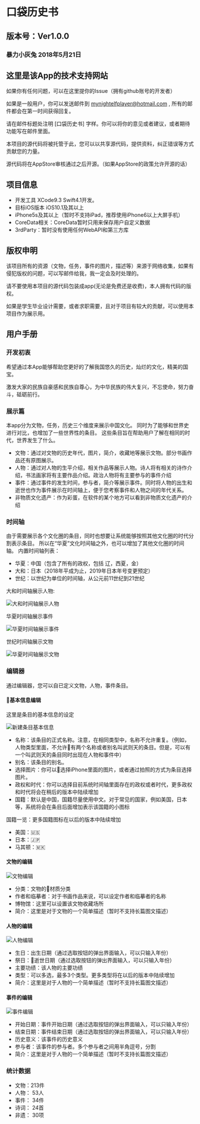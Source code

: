 # 口袋历史书

## 版本号：Ver1.0.0

### 暴力小灰兔 2018年5月21日

## 这里是该App的技术支持网站

如果你有任何问题，可以在这里提你的Issue（拥有github账号的开发者）

如果是一般用户，你可以发送邮件到 mynightelfplayer@hotmail.com , 所有的邮件都会在第一时间获得回复。

请在邮件标题处注明 [口袋历史书] 字样。你可以将你的意见或者建议，或者期待功能写在邮件里面。

本项目的源代码将被托管于此，您可以以共享源代码，提供资料，纠正错误等方式贡献您的力量。

源代码将在AppStore审核通过之后开源。（如果AppStore的政策允许开源的话）

## 项目信息

- 开发工具 XCode9.3 Swift4.1开发。
- 目标iOS版本 iOS10.1及其以上
- iPhone5s及其以上（暂时不支持iPad，推荐使用iPhone6以上大屏手机）
- CoreData相关：CoreData暂时只用来保存用户自定义数据
- 3rdParty：暂时没有使用任何WebAPI和第三方库

## 版权申明

该项目所有的资源（文物，任务，事件的图片，描述等）来源于网络收集，如果有侵犯版权的问题，可以写邮件给我，我一定会及时处理的。

请不要使用本项目的源代码包装成app(无论是免费还是收费)，本人拥有代码的版权。

如果是学生毕业设计需要，或者求职需要，且对于项目有较大的贡献，可以使用本项目作为展示用。

## 用户手册

### 开发初衷

希望通过本App能够帮助您更好的了解我国悠久的历史，灿烂的文化，精美的国宝。

激发大家的民族自豪感和民族自尊心，为中华民族的伟大复兴，不忘使命，努力奋斗，砥砺前行。

### 展示篇

本app分为文物，任务，历史三个维度来展示中国文化。
同时为了能够和世界史进行对比，也增加了一些世界性的条目。
这些条目旨在帮助用户了解在相同的时代，世界发生了什么。

- 文物：通过对文物的历史年代，图片，简介，收藏地等展示文物。部分书画作品还有原图展示。
- 人物：通过对人物的生平介绍，相关作品等展示人物。诗人将有相关的诗作介绍，书法画家将有主要作品介绍。政治人物将有主要参与的事件介绍
- 事件：通过事件的发生时间，参与者，简介等展示事件。同时将人物的出生和逝世也作为事件展示在时间轴上，便于您考察事件和人物之间的年代关系。
- 非物质文化遗产：作为彩蛋，在软件的某个地方可以看到非物质文化遗产的介绍

### 时间轴

由于需要展示各个文化圈的条目，同时也想要让系统能够按照其他文化圈的时代分割表示条目。
所以在“华夏”文化时间轴之外，也可以增加了其他文化圈的时间轴。
内置时间轴列表：

- 华夏：中国（包含了所有的政权，包括 辽，西夏，金）
- 大和：日本（2018年平成为止，2019年日本年号变更预定）
- 世纪：以世纪为单位的时间轴，从公元前11世纪到21世纪

大和时间轴展示人物:

![大和时间轴展示人物](image/大和时间轴展示人物.png)

华夏时间轴展示事件

![华夏时间轴展示事件](image/华夏时间轴展示事件.png)

世纪时间轴展示文物

![华夏时间轴展示文物](image/世纪时间轴展示文物.png)

### 编辑器

通过编辑器，您可以自已定义文物，人物，事件条目。

#### 基本信息编辑

这里是条目的基本信息的设定

![新建条目基本信息](image/新建条目基本信息.png)

- 名称：该条目的正式名称。注意，在相同类型中，名称不允许重复。（例如，人物类型里面，不允许有两个名称或者别名叫武则天的条目。但是，可以有一个叫武则天的条目同时出现在人物和事件中）
- 别名：该条目的别名。
- 选择图片：你可以选择iPhone里面的图片，或者通过拍照的方式为条目选择图片。
- 政权和时代：你可以选择目前系统时间轴里面存在的政权或者时代，更多政权和时代将会在稍后的版本中陆续增加
- 国籍：默认是中国，国籍尽量使用中文。对于常见的国家，例如美国，日本等，系统将会在条目后面增加表示该国籍的小图标

国籍一览：更多国籍图标在以后的版本中陆续增加

- 美国：🇺🇸
- 日本：🇯🇵
- 马其顿：🇲🇰

#### 文物的编辑

![文物编辑](image/文物编辑.png)

- 分类：文物的材质分类
- 作者和临摹者：对于书画作品来说，可以设定作者和临摹者的名称
- 博物馆：这里可以设置该文物收藏场所
- 简介：这里是对于文物的一个简单描述（暂时不支持长篇图文描述）

#### 人物的编辑

![人物编辑](image/人物编辑.png)

- 生日：出生日期（通过选取按钮的弹出界面输入，可以只输入年份）
- 祭日：逝世日期（通过选取按钮的弹出界面输入，可以只输入年份）
- 主要功绩：该人物的主要功绩
- 类型：可以多选，最多3个类型。更多类型将在以后的版本中陆续增加
- 简介：这里是对于人物的一个简单描述（暂时不支持长篇图文描述）

#### 事件的编辑

![事件编辑](image/事件编辑.png)

- 开始日期：事件开始日期（通过选取按钮的弹出界面输入，可以只输入年份）
- 结束日期：事件结束日期（通过选取按钮的弹出界面输入，可以只输入年份）
- 历史意义：该事件的历史意义
- 参与者：该事件的参与者。多个参与者之间用半角逗号，分割
- 简介：这里是对于人物的一个简单描述（暂时不支持长篇图文描述）

### 统计数据

- 文物：213件
- 人物： 53人
- 事件： 34件
- 诗词： 24首
- 非遗： 30项